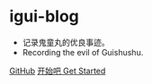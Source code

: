 # igui-blog
- 记录鬼童丸的优良事迹。
- Recording the evil of Guishushu.

[GitHub](https://github.com/bxx-114514/igui-blog)
[开始吧 Get Started](README.md)

